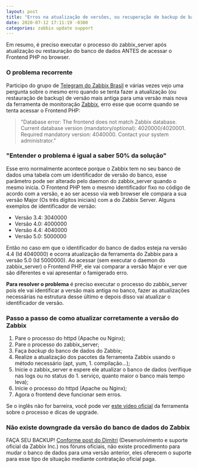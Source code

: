 ```yaml
---
layout: post
title: "Erros na atualização de versões, ou recuperação de backup de banco de dados do Zabbix"
date: 2020-07-12 17:11:19 -0300
categories: zabbix update support
---
```


Em resumo, é preciso executar o processo do zabbix_server após atualização ou restauração do banco de dados ANTES de acessar o Frontend PHP no browser.

### O problema recorrente

Participo do grupo de [Telegram do Zabbix Brasil][zbx-telegram] e várias vezes vejo uma pergunta sobre o mesmo erro quando se tenta fazer a atualização (ou restauração de backup) de versão mais antiga para uma versão mais nova da ferramenta de monitoração [Zabbix][zbx-site], erro esse que ocorre quando se tenta acessar o Frontend PHP:

> "Database error: The frontend does not match Zabbix database. Current database version (mandatory/optional): 4020000/4020001. Required mandatory version: 4040000. Contact your system administrator."

### "Entender o problema é igual a saber 50% da solução"

Esse erro normalmente acontece porque o Zabbix tem no seu banco de dados uma tabela com um identificador de versão do banco, esse parâmetro pode ser alterado pelo daemon do zabbix_server quando o mesmo inicia. O Frontend PHP tem o mesmo identificador fixo no código de acordo com a versão, e ao ser acesso via web browser ele compara a sua versão Major (Os três dígitos iniciais) com a do Zabbix Server. Alguns exemplos de identificador de versão:

- Versão 3.4: 3040000
- Versão 4.0: 4000000
- Versão 4.4: 4040000
- Versão 5.0: 5000000

Então no caso em que o identificador do banco de dados esteja na versão 4.4 (Id 4040000) e ocorra atualização da ferramenta do Zabbix para a versão 5.0 (Id 5000000). Ao acessar (sem executar o daemon do zabbix_server) o Frontend PHP, ele vai comparar a versão Major e ver que são diferentes e vai apresentar o famigerado erro.

**Para resolver o problema** é preciso executar o processo do zabbix_server pois ele vai identificar a versão mais antiga no banco, fazer as atualizações necessárias na estrutura desse último e depois disso vai atualizar o identificador de versão.

### Passo a passo de como atualizar corretamente a versão do Zabbix

1. Pare o processo do httpd (Apache ou Nginx);
2. Pare o processo do zabbix_server;
3. Faça _backup_ do banco de dados do Zabbix;
4. Realize a atualização dos pacotes da ferramenta Zabbix usando o método necessário (apt, yum, 1. compilação...);
5. Inicie o zabbix_server e espere ele atualizar o banco de dados (verifique nas logs ou no status do 1. serviço, quanto maior o banco mais tempo leva);
6. Inicie o processo do httpd (Apache ou Nginx);
7. Agora o frontend deve funcionar sem erros.

Se o inglês não for barreira, você pode ver [este vídeo oficial][zbx-install] da ferramenta sobre o processo e dicas de upgrade.

### Não existe downgrade da versão do banco de dados do Zabbix

FAÇA SEU BACKUP! [Conforme post do Dimitri][zbx-forum] (Desenvolvimento e suporte oficial da Zabbix Inc.) nos fóruns oficiais, não existe procedimento para mudar o banco de dados para uma versão anterior, eles oferecem o suporte para esse tipo de situação mediante contratação oficial paga.

[zbx-telegram]: https://t.me/ZabbixBrasil
[zbx-site]: https://www.zabbix.com/
[zbx-install]: https://www.youtube.com/watch?v=Meyiiht5WxE
[zbx-forum]: https://www.zabbix.com/forum/zabbix-troubleshooting-and-problems/375864-downgrade-zabbix-database-version?p=376141#post376141

